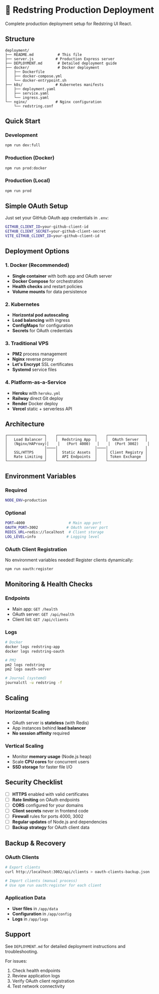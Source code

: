 # 🚀 Redstring Production Deployment

Complete production deployment setup for Redstring UI React.

## Structure

```
deployment/
├── README.md           # This file
├── server.js          # Production Express server  
├── DEPLOYMENT.md       # Detailed deployment guide
├── docker/             # Docker deployment
│   ├── Dockerfile
│   ├── docker-compose.yml
│   └── docker-entrypoint.sh
├── k8s/               # Kubernetes manifests
│   ├── deployment.yaml
│   ├── service.yaml
│   └── ingress.yaml
└── nginx/             # Nginx configuration
    └── redstring.conf
```

## Quick Start

### Development
```bash
npm run dev:full
```

### Production (Docker)
```bash
npm run prod:docker
```

### Production (Local)
```bash
npm run prod
```

## Simple OAuth Setup

Just set your GitHub OAuth app credentials in `.env`:

```bash
GITHUB_CLIENT_ID=your-github-client-id
GITHUB_CLIENT_SECRET=your-github-client-secret
VITE_GITHUB_CLIENT_ID=your-github-client-id
```

## Deployment Options

### 1. Docker (Recommended)
- **Single container** with both app and OAuth server
- **Docker Compose** for orchestration  
- **Health checks** and restart policies
- **Volume mounts** for data persistence

### 2. Kubernetes
- **Horizontal pod autoscaling**
- **Load balancing** with ingress
- **ConfigMaps** for configuration
- **Secrets** for OAuth credentials

### 3. Traditional VPS
- **PM2** process management
- **Nginx** reverse proxy
- **Let's Encrypt** SSL certificates
- **Systemd** service files

### 4. Platform-as-a-Service
- **Heroku** with `heroku.yml`
- **Railway** direct Git deploy
- **Render** Docker deploy
- **Vercel** static + serverless API

## Architecture

```
┌─────────────────┐    ┌─────────────────┐    ┌─────────────────┐
│   Load Balancer │    │  Redstring App  │    │  OAuth Server   │
│   (Nginx/HAProxy)│    │   (Port 4000)   │    │  (Port 3002)    │
│                 │────│                 │────│                 │
│   SSL/HTTPS     │    │  Static Assets  │    │ Client Registry │
│   Rate Limiting │    │  API Endpoints  │    │ Token Exchange  │
└─────────────────┘    └─────────────────┘    └─────────────────┘
```

## Environment Variables

### Required
```bash
NODE_ENV=production
```

### Optional
```bash
PORT=4000                    # Main app port
OAUTH_PORT=3002             # OAuth server port
REDIS_URL=redis://localhost  # Client storage
LOG_LEVEL=info              # Logging level
```

### OAuth Client Registration
No environment variables needed! Register clients dynamically:

```bash
npm run oauth:register
```

## Monitoring & Health Checks

### Endpoints
- Main app: `GET /health`
- OAuth server: `GET /api/health`
- Client list: `GET /api/clients`

### Logs
```bash
# Docker
docker logs redstring-app
docker logs redstring-oauth

# PM2
pm2 logs redstring
pm2 logs oauth-server

# Journal (systemd)
journalctl -u redstring -f
```

## Scaling

### Horizontal Scaling
- OAuth server is **stateless** (with Redis)
- App instances behind **load balancer**
- **No session affinity** required

### Vertical Scaling
- Monitor **memory usage** (Node.js heap)
- Scale **CPU cores** for concurrent users
- **SSD storage** for faster file I/O

## Security Checklist

- [ ] **HTTPS** enabled with valid certificates
- [ ] **Rate limiting** on OAuth endpoints  
- [ ] **CORS** configured for your domains
- [ ] **Client secrets** never in frontend code
- [ ] **Firewall** rules for ports 4000, 3002
- [ ] **Regular updates** of Node.js and dependencies
- [ ] **Backup strategy** for OAuth client data

## Backup & Recovery

### OAuth Clients
```bash
# Export clients
curl http://localhost:3002/api/clients > oauth-clients-backup.json

# Import clients (manual process)
# Use npm run oauth:register for each client
```

### Application Data
- **User files** in `/app/data`
- **Configuration** in `/app/config`
- **Logs** in `/app/logs`

## Support

See `DEPLOYMENT.md` for detailed deployment instructions and troubleshooting.

For issues:
1. Check health endpoints
2. Review application logs  
3. Verify OAuth client registration
4. Test network connectivity